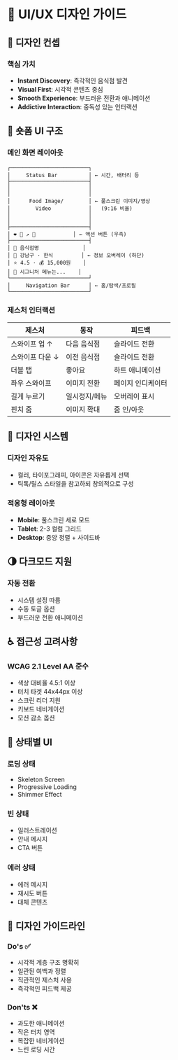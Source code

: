 # 🎨 UI/UX 디자인 가이드

## 🎯 디자인 컨셉

### 핵심 가치
- **Instant Discovery**: 즉각적인 음식점 발견
- **Visual First**: 시각적 콘텐츠 중심
- **Smooth Experience**: 부드러운 전환과 애니메이션
- **Addictive Interaction**: 중독성 있는 인터랙션

## 📱 숏폼 UI 구조

### 메인 화면 레이아웃
```
┌─────────────────────────┐
│     Status Bar          │ ← 시간, 배터리 등
├─────────────────────────┤
│                         │
│                         │
│      Food Image/        │ ← 풀스크린 이미지/영상
│        Video            │   (9:16 비율)
│                         │
│                         │
├─────────────────────────┤
│ ❤️ 💬 ↗️ 🔖            │ ← 액션 버튼 (우측)
├─────────────────────────┤
│ 🏪 음식점명              │
│ 📍 강남구 · 한식         │ ← 정보 오버레이 (하단)
│ ⭐ 4.5 · 💰 15,000원    │
│ 📝 시그니처 메뉴는...    │
└─────────────────────────┘
│     Navigation Bar      │ ← 홈/탐색/프로필
└─────────────────────────┘
```

### 제스처 인터랙션
| 제스처 | 동작 | 피드백 |
|--------|------|--------|
| 스와이프 업 ↑ | 다음 음식점 | 슬라이드 전환 |
| 스와이프 다운 ↓ | 이전 음식점 | 슬라이드 전환 |
| 더블 탭 | 좋아요 | 하트 애니메이션 |
| 좌우 스와이프 | 이미지 전환 | 페이지 인디케이터 |
| 길게 누르기 | 일시정지/메뉴 | 오버레이 표시 |
| 핀치 줌 | 이미지 확대 | 줌 인/아웃 |

## 🎨 디자인 시스템

### 디자인 자유도
- 컬러, 타이포그래피, 아이콘은 자유롭게 선택
- 틱톡/릴스 스타일을 참고하되 창의적으로 구성

### 적응형 레이아웃
- **Mobile**: 풀스크린 세로 모드
- **Tablet**: 2-3 컬럼 그리드
- **Desktop**: 중앙 정렬 + 사이드바

## 🌗 다크모드 지원

### 자동 전환
- 시스템 설정 따름
- 수동 토글 옵션
- 부드러운 전환 애니메이션

## ♿ 접근성 고려사항

### WCAG 2.1 Level AA 준수
- 색상 대비율 4.5:1 이상
- 터치 타겟 44x44px 이상
- 스크린 리더 지원
- 키보드 네비게이션
- 모션 감소 옵션


## 🔄 상태별 UI

### 로딩 상태
- Skeleton Screen
- Progressive Loading
- Shimmer Effect

### 빈 상태
- 일러스트레이션
- 안내 메시지
- CTA 버튼

### 에러 상태
- 에러 메시지
- 재시도 버튼
- 대체 콘텐츠

## 📏 디자인 가이드라인

### Do's ✅
- 시각적 계층 구조 명확히
- 일관된 여백과 정렬
- 직관적인 제스처 사용
- 즉각적인 피드백 제공

### Don'ts ❌
- 과도한 애니메이션
- 작은 터치 영역
- 복잡한 네비게이션
- 느린 로딩 시간